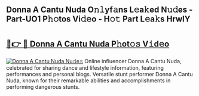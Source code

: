 ## Donna A Cantu Nuda O𝚗𝚕yf𝚊ns L𝚎a𝚔ed N𝚞𝚍es - Part-UO1 P𝚑𝚘tos Vi𝚍𝚎o - H𝚘𝚝 Part L𝚎a𝚔s HrwIY

# <h2><a href="http://kfejxnb.oniu.top/?m=Donna+A+Cantu+Nuda">🔗👉 🔴 Donna A Cantu Nuda P𝚑ot𝚘𝚜 V𝚒d𝚎o</a></h2>

[![Donna A Cantu Nuda Nu𝚍e𝚜](https://i.imgur.com/0qMVB7G.gif)](http://kfejxnb.oniu.top/?m=Donna+A+Cantu+Nuda)
Online influencer Donna A Cantu Nuda, celebrated for sharing dance and lifestyle information, featuring performances and personal blogs. Versatile stunt performer Donna A Cantu Nuda, known for their remarkable abilities and accomplishments in performing dangerous stunts.  
